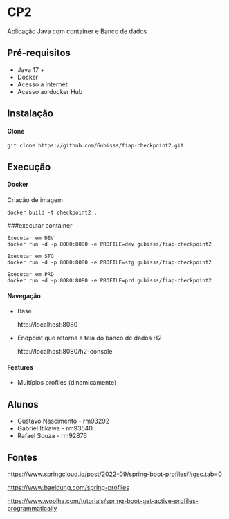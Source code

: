 # CP2
Aplicação Java com container e Banco de dados


## Pré-requisitos

- Java 17 +
- Docker 
- Acesso a internet
- Acesso ao docker Hub

## Instalação

#### Clone

```
git clone https://github.com/Gubisss/fiap-checkpoint2.git
```


## Execução


#### Docker

Criação de imagem

```
docker build -t checkpoint2 .
```

###executar container 

```
Executar em DEV
docker run -d -p 8080:8080 -e PROFILE=dev gubisss/fiap-checkpoint2

Executar em STG
docker run -d -p 8080:8080 -e PROFILE=stg gubisss/fiap-checkpoint2

Executar em PRD
docker run -d -p 8080:8080 -e PROFILE=prd gubisss/fiap-checkpoint2
```



#### Navegação

* Base

	http://localhost:8080

* Endpoint que retorna a tela do banco de dados H2

	http://localhost:8080/h2-console


#### Features

* Multíplos profiles (dinamicamente)



## Alunos

- Gustavo Nascimento - rm93292
- Gabriel Itikawa - rm93540
- Rafael Souza - rm92876


## Fontes

https://www.springcloud.io/post/2022-09/spring-boot-profiles/#gsc.tab=0

https://www.baeldung.com/spring-profiles

https://www.woolha.com/tutorials/spring-boot-get-active-profiles-programmatically